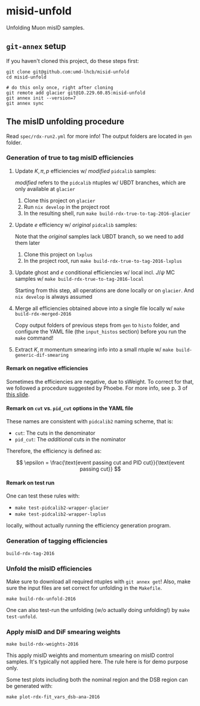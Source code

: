 # misid-unfold

Unfolding Muon misID samples.


## `git-annex` setup

If you haven't cloned this project, do these steps first:

```shell
git clone git@github.com:umd-lhcb/misid-unfold
cd misid-unfold

# do this only once, right after cloning
git remote add glacier git@10.229.60.85:misid-unfold
git annex init --version=7
git annex sync
```


## The misID unfolding procedure

Read `spec/rdx-run2.yml` for more info!
The output folders are located in `gen` folder.

### Generation of true to tag misID efficiencies

1. Update $K, \pi, p$ efficiencies w/ _modified_ `pidcalib` samples:

     _modified_ refers to the `pidcalib` ntuples w/ UBDT branches, which are
     only available at `glacier`

    1. Clone this project on `glacier`
    2. Run `nix develop` in the project root
    3. In the resulting shell, run `make build-rdx-true-to-tag-2016-glacier`

2. Update $e$ efficiency w/ _original_ `pidcalib` samples:

    Note that the _original_ samples lack UBDT branch, so we need to add them later

    1. Clone this project on `lxplus`
    2. In the project root, run `make build-rdx-true-to-tag-2016-lxplus`

4. Update ghost and $e$ conditional efficiencies w/ local incl. $J/\psi$ MC
   samples w/ `make build-rdx-true-to-tag-2016-local`

    Starting from this step, all operations are done locally or on `glacier`.
    And `nix develop` is always assumed

5. Merge all efficiencies obtained above into a single file locally
    w/ `make build-rdx-merged-2016`

    Copy output folders of previous steps from `gen` to `histo` folder, and
    configure the YAML file (the `input_histos` section) before you run the
    `make` command!

6. Extract $K, \pi$ momentum smearing info into a small ntuple
    w/ `make build-generic-dif-smearing`

#### Remark on negative efficiencies

Sometimes the efficiencies are negative, due to sWeight. To correct for that,
we followed a procedure suggested by Phoebe. For more info, see p. 3 of [this slide](https://github.com/umd-lhcb/group-talks/blob/master/phys_group_meetings/22-04-13_yipeng_rdx_status.pdf).

#### Remark on `cut` vs. `pid_cut` options in the YAML file

These names are consistent with `pidcalib2` naming scheme, that is:

- `cut`: The cuts in the denominator
- `pid_cut`: The _additional_ cuts in the nominator

Therefore, the efficiency is defined as:

$$
\epsilon = \frac{\text{event passing cut and PID cut}}{\text{event passing cut}}
$$

#### Remark on test run

One can test these rules with:

- `make test-pidcalib2-wrapper-glacier`
- `make test-pidcalib2-wrapper-lxplus`

locally, without actually running the efficiency generation program.


### Generation of tagging efficiencies

```
build-rdx-tag-2016
```

### Unfold the misID efficiencies

Make sure to download all required ntuples with `git annex get`!
Also, make sure the input files are set correct for unfolding
in the `Makefile`.

```
make build-rdx-unfold-2016
```

One can also test-run the unfolding (w/o actually doing unfolding!)
by `make test-unfold`.

### Apply misID and DiF smearing weights

```
make build-rdx-weights-2016
```

This apply misID weights and momentum smearing on misID control samples.
It's typically not applied here. The rule here is for demo purpose only.

Some test plots including both the nominal region and the DSB region can be
generated with:

```
make plot-rdx-fit_vars_dsb-ana-2016
```
